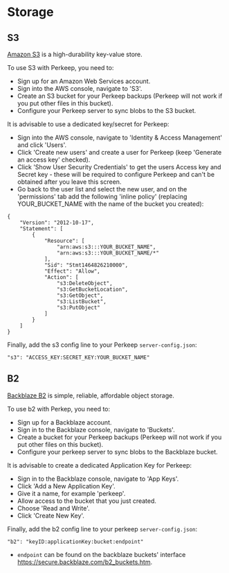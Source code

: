 # Storage

## S3

[Amazon S3](https://aws.amazon.com/s3/) is a high-durability key-value store.

To use S3 with Perkeep, you need to:

* Sign up for an Amazon Web Services account.
* Sign into the AWS console, navigate to 'S3'.
* Create an S3 bucket for your Perkeep backups (Perkeep will not work if you put other files in this bucket).
* Configure your Perkeep server to sync blobs to the S3 bucket.

It is advisable to use a dedicated key/secret for Perkeep:

* Sign into the AWS console, navigate to 'Identity & Access Management' and click 'Users'.
* Click 'Create new users' and create a user for Perkeep (keep 'Generate an access key' checked).
* Click 'Show User Security Credentials' to get the users Access key and Secret key - these will be required to configure Perkeep and can't be obtained after you leave this screen.
* Go back to the user list and select the new user, and on the 'permissions' tab add the following 'inline policy' (replacing YOUR_BUCKET_NAME with the name of the bucket you created):

```
{
    "Version": "2012-10-17",
    "Statement": [
        {
            "Resource": [
                "arn:aws:s3:::YOUR_BUCKET_NAME",
                "arn:aws:s3:::YOUR_BUCKET_NAME/*"
            ],
            "Sid": "Stmt1464826210000",
            "Effect": "Allow",
            "Action": [
                "s3:DeleteObject",
                "s3:GetBucketLocation",
                "s3:GetObject",
                "s3:ListBucket",
                "s3:PutObject"
            ]
        }
    ]
}
```

Finally, add the s3 config line to your Perkeep `server-config.json`:
```
"s3": "ACCESS_KEY:SECRET_KEY:YOUR_BUCKET_NAME"
```

## B2

[Backblaze B2](https://www.backblaze.com/b2/cloud-storage.html) is simple, reliable, affordable object storage.

To use b2 with Perkep, you need to:

* Sign up for a Backblaze account.
* Sign in to the Backblaze console, navigate to 'Buckets'.
* Create a bucket for your Perkeep backups (Perkeep will not work if you put other files on this bucket).
* Configure your perkeep server to sync blobs to the Backblaze bucket.

It is advisable to create a dedicated Application Key for Perkeep:

* Sign in to the Backblaze console, navigate to 'App Keys'.
* Click 'Add a New Application Key'.
* Give it a name, for example 'perkeep'.
* Allow access to the bucket that you just created.
* Choose 'Read and Write'.
* Click 'Create New Key'.

Finally, add the b2 config line to your perkeep `server-config.json`:
```
"b2": "keyID:applicationKey:bucket:endpoint"
```

- `endpoint` can be found on the backblaze buckets' interface https://secure.backblaze.com/b2_buckets.htm.
